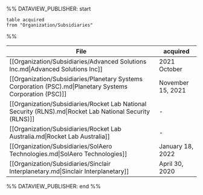 %% DATAVIEW_PUBLISHER: start
```
table acquired 
from "Organization/Subsidiaries"
```
%%

| File                                                                                                      | acquired          |
| --------------------------------------------------------------------------------------------------------- | ----------------- |
| [[Organization/Subsidiaries/Advanced Solutions Inc.md\|Advanced Solutions Inc]]                           | 2021 October      |
| [[Organization/Subsidiaries/Planetary Systems Corporation (PSC).md\|Planetary Systems Corporation (PSC)]] | November 15, 2021 |
| [[Organization/Subsidiaries/Rocket Lab National Security (RLNS).md\|Rocket Lab National Security (RLNS)]] | \-                |
| [[Organization/Subsidiaries/Rocket Lab Australia.md\|Rocket Lab Australia]]                               | \-                |
| [[Organization/Subsidiaries/SolAero Technologies.md\|SolAero Technologies]]                               | January 18, 2022  |
| [[Organization/Subsidiaries/Sinclair Interplanetary.md\|Sinclair Interplanetary]]                         | April 30, 2020    |

%% DATAVIEW_PUBLISHER: end %%
